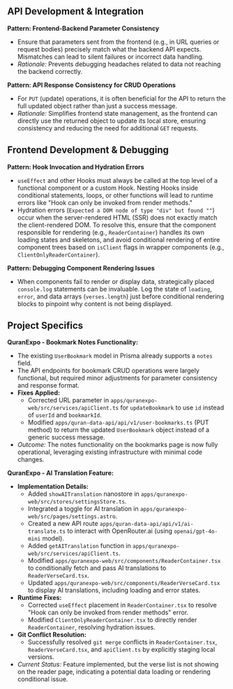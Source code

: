 ## API Development & Integration
**Pattern: Frontend-Backend Parameter Consistency**
- Ensure that parameters sent from the frontend (e.g., in URL queries or request bodies) precisely match what the backend API expects. Mismatches can lead to silent failures or incorrect data handling.
- *Rationale:* Prevents debugging headaches related to data not reaching the backend correctly.

**Pattern: API Response Consistency for CRUD Operations**
- For `PUT` (update) operations, it is often beneficial for the API to return the full updated object rather than just a success message.
- *Rationale:* Simplifies frontend state management, as the frontend can directly use the returned object to update its local store, ensuring consistency and reducing the need for additional `GET` requests.

## Frontend Development & Debugging
**Pattern: Hook Invocation and Hydration Errors**
- `useEffect` and other Hooks must always be called at the top level of a functional component or a custom Hook. Nesting Hooks inside conditional statements, loops, or other functions will lead to runtime errors like "Hook can only be invoked from render methods."
- Hydration errors (`Expected a DOM node of type "div" but found ""`) occur when the server-rendered HTML (SSR) does not exactly match the client-rendered DOM. To resolve this, ensure that the component responsible for rendering (e.g., `ReaderContainer`) handles its own loading states and skeletons, and avoid conditional rendering of entire component trees based on `isClient` flags in wrapper components (e.g., `ClientOnlyReaderContainer`).

**Pattern: Debugging Component Rendering Issues**
- When components fail to render or display data, strategically placed `console.log` statements can be invaluable. Log the state of `loading`, `error`, and data arrays (`verses.length`) just before conditional rendering blocks to pinpoint why content is not being displayed.

## Project Specifics
**QuranExpo - Bookmark Notes Functionality:**
- The existing `UserBookmark` model in Prisma already supports a `notes` field.
- The API endpoints for bookmark CRUD operations were largely functional, but required minor adjustments for parameter consistency and response format.
- **Fixes Applied:**
    - Corrected URL parameter in `apps/quranexpo-web/src/services/apiClient.ts` for `updateBookmark` to use `id` instead of `userId` and `bookmarkId`.
    - Modified `apps/quran-data-api/api/v1/user-bookmarks.ts` (PUT method) to return the updated `UserBookmark` object instead of a generic success message.
- *Outcome:* The notes functionality on the bookmarks page is now fully operational, leveraging existing infrastructure with minimal code changes.

**QuranExpo - AI Translation Feature:**
- **Implementation Details:**
    - Added `showAITranslation` nanostore in `apps/quranexpo-web/src/stores/settingsStore.ts`.
    - Integrated a toggle for AI translation in `apps/quranexpo-web/src/pages/settings.astro`.
    - Created a new API route `apps/quran-data-api/api/v1/ai-translate.ts` to interact with OpenRouter.ai (using `openai/gpt-4o-mini` model).
    - Added `getAITranslation` function in `apps/quranexpo-web/src/services/apiClient.ts`.
    - Modified `apps/quranexpo-web/src/components/ReaderContainer.tsx` to conditionally fetch and pass AI translations to `ReaderVerseCard.tsx`.
    - Updated `apps/quranexpo-web/src/components/ReaderVerseCard.tsx` to display AI translations, including loading and error states.
- **Runtime Fixes:**
    - Corrected `useEffect` placement in `ReaderContainer.tsx` to resolve "Hook can only be invoked from render methods" error.
    - Modified `ClientOnlyReaderContainer.tsx` to directly render `ReaderContainer`, resolving hydration issues.
- **Git Conflict Resolution:**
    - Successfully resolved `git merge` conflicts in `ReaderContainer.tsx`, `ReaderVerseCard.tsx`, and `apiClient.ts` by explicitly staging local versions.
- *Current Status:* Feature implemented, but the verse list is not showing on the reader page, indicating a potential data loading or rendering conditional issue.